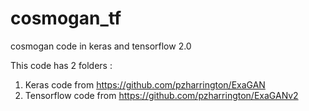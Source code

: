 # cosmogan_tf
cosmogan code in keras and tensorflow 2.0

This code has 2 folders : 
1. Keras code from https://github.com/pzharrington/ExaGAN
2. Tensorflow code from https://github.com/pzharrington/ExaGANv2

